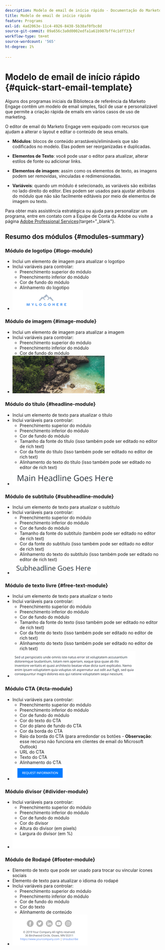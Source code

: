 ```yaml
---
description: Modelo de email de início rápido - Documentação do Marketo - Documentação do produto
title: Modelo de email de início rápido
feature: Programs
exl-id: 4ad2063e-11c4-4926-8438-5b38af0fbc8d
source-git-commit: 09a656c3a0d0002edfa1a61b987bff4c1dff33cf
workflow-type: tm+mt
source-wordcount: '565'
ht-degree: 1%

---
```


# Modelo de email de início rápido {#quick-start-email-template}

Alguns dos programas iniciais da Biblioteca de referência da Marketo Engage contêm um modelo de email simples, fácil de usar e personalizável que permite a criação rápida de emails em vários casos de uso de marketing.

O editor de email do Marketo Engage vem equipado com recursos que ajudam a alterar o layout e editar o conteúdo de seus emails.

* **Módulos**: blocos de conteúdo arrastáveis/elimináveis que são codificados no modelo. Elas podem ser reorganizadas e duplicadas.

* **Elementos de Texto**: você pode usar o editor para atualizar, alterar estilos de fonte ou adicionar links.

* **Elementos de imagem**: assim como os elementos de texto, as imagens podem ser removidas, vinculadas e redimensionadas.

* **Variáveis**: quando um módulo é selecionado, as variáveis são exibidas no lado direito do editor. Eles podem ser usados para ajustar atributos do módulo que não são facilmente editáveis por meio de elementos de imagem ou texto.

Para obter mais assistência estratégica ou ajuda para personalizar um programa, entre em contato com a Equipe de Conta da Adobe ou visite a página [Adobe Professional Services](https://business.adobe.com/br/customers/consulting-services/main.html){target="_blank"}.

## Resumo dos módulos {#modules-summary}

### Módulo de logotipo {#logo-module}

* Inclui um elemento de imagem para atualizar o logotipo
* Inclui variáveis para controlar:
   * Preenchimento superior do módulo
   * Preenchimento inferior do módulo
   * Cor de fundo do módulo
   * Alinhamento do logotipo
* ![](assets/quick-start-email-template-1.png)

### Módulo de imagem {#image-module}

* Inclui um elemento de imagem para atualizar a imagem
* Inclui variáveis para controlar:
   * Preenchimento superior do módulo
   * Preenchimento inferior do módulo
   * Cor de fundo do módulo
* ![](assets/quick-start-email-template-2.png)

### Módulo do título {#headline-module}

* Inclui um elemento de texto para atualizar o título
* Inclui variáveis para controlar:
   * Preenchimento superior do módulo
   * Preenchimento inferior do módulo
   * Cor de fundo do módulo
   * Tamanho da fonte do título (isso também pode ser editado no editor de rich text)
   * Cor da fonte do título (isso também pode ser editado no editor de rich text)
   * Alinhamento do texto do título (isso também pode ser editado no editor de rich text)
* ![](assets/quick-start-email-template-3.png)

### Módulo de subtítulo {#subheadline-module}

* Inclui um elemento de texto para atualizar o subtítulo
* Inclui variáveis para controlar:
   * Preenchimento superior do módulo
   * Preenchimento inferior do módulo
   * Cor de fundo do módulo
   * Tamanho da fonte do subtítulo (também pode ser editado no editor de rich text)
   * Cor da fonte do subtítulo (isso também pode ser editado no editor de rich text)
   * Alinhamento do texto do subtítulo (isso também pode ser editado no editor de rich text)
* ![](assets/quick-start-email-template-4.png)

### Módulo de texto livre {#free-text-module}

* Inclui um elemento de texto para atualizar o texto
* Inclui variáveis para controlar:
   * Preenchimento superior do módulo
   * Preenchimento inferior do módulo
   * Cor de fundo do módulo
   * Tamanho da fonte do texto (isso também pode ser editado no editor de rich text)
   * Cor da fonte do texto (isso também pode ser editado no editor de rich text)
   * Alinhamento do texto (isso também pode ser editado no editor de rich text)
* ![](assets/quick-start-email-template-5.png)

### Módulo CTA {#cta-module}

* Inclui variáveis para controlar:
   * Preenchimento superior do módulo
   * Preenchimento inferior do módulo
   * Cor de fundo do módulo
   * Cor do texto do CTA
   * Cor do plano de fundo do CTA
   * Cor da borda do CTA
   * Raio da borda do CTA (para arredondar os botões - **Observação**: esse recurso não funciona em clientes de email do Microsoft Outlook)
   * URL do CTA
   * Texto do CTA
   * Alinhamento do CTA
* ![](assets/quick-start-email-template-6.png)

### Módulo divisor {#divider-module}

* Inclui variáveis para controlar:
   * Preenchimento superior do módulo
   * Preenchimento inferior do módulo
   * Cor de fundo do módulo
   * Cor do divisor
   * Altura do divisor (em pixels)
   * Largura do divisor (em %)
* ![](assets/quick-start-email-template-7.png)

### Módulo de Rodapé {#footer-module}

* Elemento de texto que pode ser usado para trocar ou vincular ícones sociais
* Elemento de texto para atualizar o idioma do rodapé
* Inclui variáveis para controlar:
   * Preenchimento superior do módulo
   * Preenchimento inferior do módulo
   * Cor de fundo do módulo
   * Cor do texto
   * Alinhamento de conteúdo
* ![](assets/quick-start-email-template-8.png)
